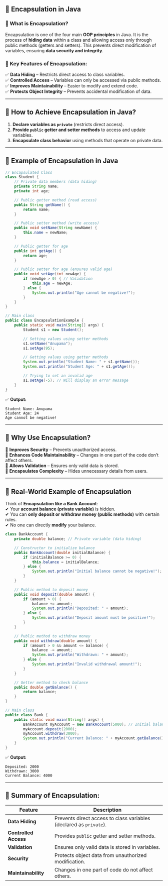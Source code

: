 ## **📌 Encapsulation in Java**  

### **🔹 What is Encapsulation?**  
Encapsulation is one of the four main **OOP principles** in Java. It is the process of **hiding data** within a class and allowing access only through public methods (getters and setters). This prevents direct modification of variables, ensuring **data security and integrity**.

### **🔹 Key Features of Encapsulation:**
✅ **Data Hiding** – Restricts direct access to class variables.  
✅ **Controlled Access** – Variables can only be accessed via public methods.  
✅ **Improves Maintainability** – Easier to modify and extend code.  
✅ **Protects Object Integrity** – Prevents accidental modification of data.  

---

## **🔹 How to Achieve Encapsulation in Java?**
1. **Declare variables as `private`** (restricts direct access).  
2. **Provide `public` getter and setter methods** to access and update variables.  
3. **Encapsulate class behavior** using methods that operate on private data.  

---

## **🔹 Example of Encapsulation in Java**
```java
// Encapsulated Class
class Student {
    // Private data members (data hiding)
    private String name;
    private int age;

    // Public getter method (read access)
    public String getName() {
        return name;
    }

    // Public setter method (write access)
    public void setName(String newName) {
        this.name = newName;
    }

    // Public getter for age
    public int getAge() {
        return age;
    }

    // Public setter for age (ensures valid age)
    public void setAge(int newAge) {
        if (newAge > 0) { // Validation
            this.age = newAge;
        } else {
            System.out.println("Age cannot be negative!");
        }
    }
}

// Main class
public class EncapsulationExample {
    public static void main(String[] args) {
        Student s1 = new Student();

        // Setting values using setter methods
        s1.setName("Anupama");
        s1.setAge(95);

        // Getting values using getter methods
        System.out.println("Student Name: " + s1.getName());
        System.out.println("Student Age: " + s1.getAge());

        // Trying to set an invalid age
        s1.setAge(-5); // Will display an error message
    }
}
```

✅ **Output:**
```
Student Name: Anupama
Student Age: 24
Age cannot be negative!
```

---

## **🔹 Why Use Encapsulation?**
🔹 **Improves Security** – Prevents unauthorized access.  
🔹 **Enhances Code Maintainability** – Changes in one part of the code don’t affect others.  
🔹 **Allows Validation** – Ensures only valid data is stored.  
🔹 **Encapsulates Complexity** – Hides unnecessary details from users.  

---

## **🔹 Real-World Example of Encapsulation**
Think of **Encapsulation like a Bank Account**:  
✔ Your **account balance (private variable)** is hidden.  
✔ You can **only deposit or withdraw money (public methods)** with certain rules.  
✔ No one can directly **modify** your balance.  

```java
class BankAccount {
    private double balance; // Private variable (data hiding)

    // Constructor to initialize balance
    public BankAccount(double initialBalance) {
        if (initialBalance >= 0) {
            this.balance = initialBalance;
        } else {
            System.out.println("Initial balance cannot be negative!");
        }
    }

    // Public method to deposit money
    public void deposit(double amount) {
        if (amount > 0) {
            balance += amount;
            System.out.println("Deposited: " + amount);
        } else {
            System.out.println("Deposit amount must be positive!");
        }
    }

    // Public method to withdraw money
    public void withdraw(double amount) {
        if (amount > 0 && amount <= balance) {
            balance -= amount;
            System.out.println("Withdrawn: " + amount);
        } else {
            System.out.println("Invalid withdrawal amount!");
        }
    }

    // Getter method to check balance
    public double getBalance() {
        return balance;
    }
}

// Main class
public class Bank {
    public static void main(String[] args) {
        BankAccount myAccount = new BankAccount(5000); // Initial balance
        myAccount.deposit(2000);
        myAccount.withdraw(3000);
        System.out.println("Current Balance: " + myAccount.getBalance());
    }
}
```

✅ **Output:**
```
Deposited: 2000
Withdrawn: 3000
Current Balance: 4000
```

---

## **📌 Summary of Encapsulation:**
| **Feature**       | **Description** |
|------------------|----------------|
| **Data Hiding**  | Prevents direct access to class variables (declared as `private`). |
| **Controlled Access** | Provides `public` getter and setter methods. |
| **Validation**   | Ensures only valid data is stored in variables. |
| **Security**     | Protects object data from unauthorized modification. |
| **Maintainability** | Changes in one part of code do not affect others. |
